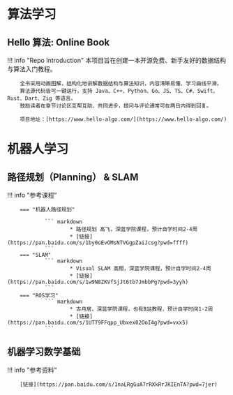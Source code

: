 # 算法学习

## Hello 算法: Online Book

!!! info "Repo Introduction"
        本项目旨在创建一本开源免费、新手友好的数据结构与算法入门教程。

        全书采用动画图解，结构化地讲解数据结构与算法知识，内容清晰易懂、学习曲线平滑。
        算法源代码皆可一键运行，支持 Java、C++、Python、Go、JS、TS、C#、Swift、Rust、Dart、Zig 等语言。
        鼓励读者在章节讨论区互帮互助、共同进步，提问与评论通常可在两日内得到回复。

        项目地址：[https://www.hello-algo.com/](https://www.hello-algo.com/)


# 机器人学习

## 路径规划（Planning） & SLAM

!!! info "参考课程"

        === "机器人路径规划"

                ``` markdown
                        * 路径规划 高飞，深蓝学院课程，预计自学时间2-4周
                        * [链接](https://pan.baidu.com/s/1by0oEvOMsNTVGgpZaiJcsg?pwd=ffff)
                ```
        === "SLAM"
                ``` markdown
                        * Visual SLAM 高翔，深蓝学院课程，预计自学时间2-4周
                        * [链接](https://pan.baidu.com/s/1w9N8ZKVfSjJt6tb7JmbbPg?pwd=3yyh)
                ```
        === "ROS学习"
                ``` markdown
                        * 古月居，深蓝学院课程，也有B站教程，预计自学时间1-2周
                        * [链接](https://pan.baidu.com/s/1UTT9FFqpp_Ubxex02OoI4g?pwd=vxx5)
                ```
        

## 机器学习数学基础

!!! info "参考资料"

        [链接](https://pan.baidu.com/s/1naLRgGuA7rRXkRrJKIEnTA?pwd=7jer)

